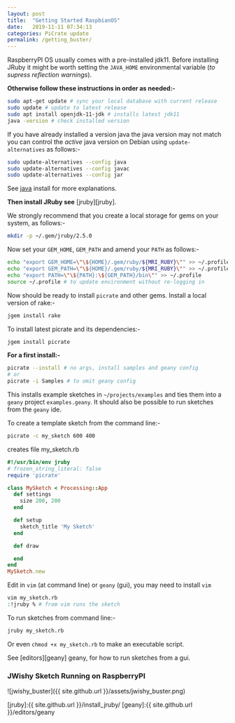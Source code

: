 ```yaml
---
layout: post
title:  "Getting Started RaspbianOS"
date:   2019-11-11 07:34:13
categories: PiCrate update
permalink: /getting_buster/
---
```

RaspberryPI OS usually comes with a pre-installed jdk11. Before installing JRuby it might be worth setting the `JAVA_HOME` environmental variable (_to supress reflection warnings_).

  __Otherwise follow these instructions in order as needed:-__

```bash
sudo apt-get update # sync your local database with current release
sudo update # update to latest release
sudo apt install openjdk-11-jdk # installs latest jdk11
java -version # check installed version
```
If you have already installed a version java the java version may not match you can control the _active_ java version on Debian using `update-alternatives` as follows:-
```bash
sudo update-alternatives --config java
sudo update-alternatives --config javac
sudo update-alternatives --config jar
```
See [java][java] install for more explanations.

__Then install JRuby see__ [jruby][jruby].

We strongly recommend that you create a local storage for gems on your system, as follows:-

```bash
mkdir -p ~/.gem/jruby/2.5.0
```
Now set your `GEM_HOME`, `GEM_PATH` and amend your `PATH` as follows:-

```bash
echo "export GEM_HOME=\"\${HOME}/.gem/ruby/${MRI_RUBY}\"" >> ~/.profile
echo "export GEM_PATH=\"\${HOME}/.gem/ruby/${MRI_RUBY}\"" >> ~/.profile
echo "export PATH=\"\${PATH}:\${GEM_PATH}/bin\"" >> ~/.profile
source ~/.profile # to update environment without re-logging in
```
Now should be ready to install `picrate` and other gems.
Install a local version of rake:-
```bash
jgem install rake
```
To install latest picrate and its dependencies:-

```bash
jgem install picrate
```
__For a first install:-__

```bash
picrate --install # no args, install samples and geany config
# or
picrate -i Samples # to omit geany config
```

This installs example sketches in `~/projects/examples` and ties them into a `geany` project `examples.geany`. It should also be possible to run sketches from the `geany` ide.

To create a template sketch from the command line:-

```bash
picrate -c my_sketch 600 400
```
creates file my_sketch.rb

```ruby
#!/usr/bin/env jruby
# frozen_string_literal: false
require 'picrate'

class MySketch < Processing::App
  def settings
    size 200, 200
  end

  def setup
    sketch_title 'My Sketch'
  end

  def draw

  end
end
MySketch.new

```

Edit in `vim` (at command line) or `geany` (gui), you may need to install `vim`
```bash
vim my_sketch.rb
:!jruby % # from vim runs the sketch
```

To run sketches from command line:-

```bash
jruby my_sketch.rb
```

Or even `chmod +x my_sketch.rb` to make an executable script.

See [editors][geany] geany, for how to run sketches from a gui.

### JWishy Sketch Running on RaspberryPI

![jwishy_buster]({{ site.github.url }}/assets/jwishy_buster.png)

[buster]: https://gist.github.com/monkstone/04a1272ca9274a2c7e3e1bf170877bfb
[java]:http://ruby-processing.github.io/java/raspberry/
[jruby]:{{ site.github.url }}/install_jruby/
[geany]:{{ site.github.url }}/editors/geany
